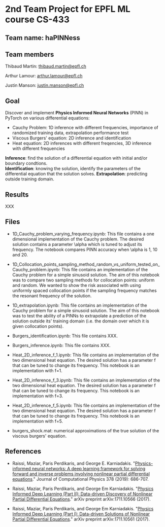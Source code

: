 # 2nd Team Project for EPFL ML course CS-433
## Team name: **haPINNess**
## Team members

Thibaud Martin: thibaud.martin@epfl.ch

Arthur Lamour: arthur.lamour@epfl.ch

Justin Manson: justin.manson@epfl.ch

## Goal
Discover and implement **Physics Informed Neural Networks** (PINN) in PyTorch on various differential equations:
- Cauchy Problem: 1D inference with different frequencies, importance of randomized training data, extrapolation performance test
- Viscous Burgers' equation: 2D inference and identification
- Heat equation: 2D inferences with different freqencies, 3D inference with different frequencies

**Inference**: find the solution of a differential equation with initial and/or boundary condtions. <br>
**Identification**: knowing the solution, identify the parameters of the differential equation that the solution solves. 
**Extrapolation**: predicting outside training domain.

## Results
XXX

## Files
- 1D_Cauchy_problem_varying_frequency.ipynb: This file contains a one dimensional implementation of the Cauchy problem. The desired solution contains a parameter \alpha which is tuned to adjust its frequency. The notebook compares PINN accuracy when \alpha is 1, 10 and 20.


- 1D_Collocation_points_sampling_method_random_vs_uniform_tested_on_Cauchy_problem.ipynb: This file contains an implementation of the Cauchy problem for a simple sinusoid solution. The aim of this notebook was to compare two sampling methods for collocation points: uniform and random. We wanted to show the risk associated with using uniformly spaced collocation points if the sampling frequency matches the resonant frequency of the solution.


- 1D_extrapolation.ipynb: This file contains an implementation of the Cauchy problem for a simple sinusoid solution. The aim of this notebook was to test the ability of a PINNs to extrapolate a prediction of the solution outside its' training domain (i.e. the domain over which it is given collocation points).


- Burgers_identification.ipynb: This file contains XXX.


- Burgers_inference.ipynb: This file contains XXX.


- Heat_2D_inference_f_1.ipynb: This file contains an implementation of the two dimensional heat equation. The desired solution has a parameter f that can be tuned to change its frequency. This notebook is an implementation with f=1. 


- Heat_2D_inference_f_3.ipynb: This file contains an implementation of the two dimensional heat equation. The desired solution has a parameter f that can be tuned to change its frequency. This notebook is an implementation with f=3. 


- Heat_2D_inference_f_5.ipynb: This file contains an implementation of the two dimensional heat equation. The desired solution has a parameter f that can be tuned to change its frequency. This notebook is an implementation with f=5. 


- burgers_shock.mat: numerical approximations of the true solution of the viscous burgers' equation.

## References
- Raissi, Maziar, Paris Perdikaris, and George E. Karniadakis. "[Physics-informed neural networks: A deep learning framework for solving forward and inverse problems involving nonlinear partial differential equations](https://www.sciencedirect.com/science/article/pii/S0021999118307125)." Journal of Computational Physics 378 (2019): 686-707.

- Raissi, Maziar, Paris Perdikaris, and George Em Karniadakis. "[Physics Informed Deep Learning (Part II): Data-driven Discovery of Nonlinear Partial Differential Equations](https://arxiv.org/abs/1711.10566)." arXiv preprint arXiv:1711.10566 (2017).

- Raissi, Maziar, Paris Perdikaris, and George Em Karniadakis. "[Physics Informed Deep Learning (Part I): Data-driven Solutions of Nonlinear Partial Differential Equations](https://arxiv.org/abs/1711.10561)." arXiv preprint arXiv:1711.10561 (2017).
